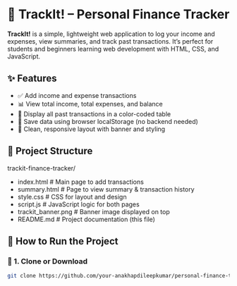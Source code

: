 # 📒 TrackIt! – Personal Finance Tracker

**TrackIt!** is a simple, lightweight web application to log your income and expenses, view summaries, and track past transactions. It’s perfect for students and beginners learning web development with HTML, CSS, and JavaScript.



## ✨ Features

- ✅ Add income and expense transactions
- 📊 View total income, total expenses, and balance
- 🧾 Display all past transactions in a color-coded table
- 💾 Save data using browser localStorage (no backend needed)
- 🎨 Clean, responsive layout with banner and styling



## 📁 Project Structure

trackit-finance-tracker/
-  index.html           # Main page to add transactions
-  summary.html         # Page to view summary & transaction history
-  style.css            # CSS for layout and design
-  script.js            # JavaScript logic for both pages
-  trackit_banner.png   # Banner image displayed on top
-  README.md            # Project documentation (this file)



## 🚀 How to Run the Project

### 🧱 1. Clone or Download

```bash
git clone https://github.com/your-anakhapdileepkumar/personal-finance-tracker.git

